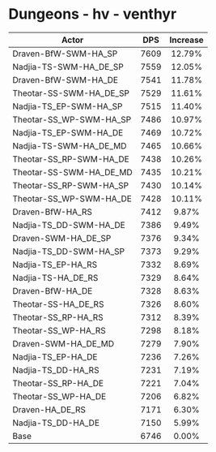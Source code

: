 # Dungeons - hv - venthyr
| Actor | DPS | Increase |
|---|:---:|:---:|
|Draven-BfW-SWM-HA_SP|7609|12.79%|
|Nadjia-TS-SWM-HA_DE_SP|7559|12.05%|
|Draven-BfW-SWM-HA_DE|7541|11.78%|
|Theotar-SS-SWM-HA_DE_SP|7529|11.61%|
|Nadjia-TS_EP-SWM-HA_SP|7515|11.40%|
|Theotar-SS_WP-SWM-HA_SP|7486|10.97%|
|Nadjia-TS_EP-SWM-HA_DE|7469|10.72%|
|Nadjia-TS-SWM-HA_DE_MD|7465|10.66%|
|Theotar-SS_RP-SWM-HA_DE|7438|10.26%|
|Theotar-SS-SWM-HA_DE_MD|7435|10.21%|
|Theotar-SS_RP-SWM-HA_SP|7430|10.14%|
|Theotar-SS_WP-SWM-HA_DE|7428|10.11%|
|Draven-BfW-HA_RS|7412|9.87%|
|Nadjia-TS_DD-SWM-HA_DE|7386|9.49%|
|Draven-SWM-HA_DE_SP|7376|9.34%|
|Nadjia-TS_DD-SWM-HA_SP|7373|9.29%|
|Nadjia-TS_EP-HA_RS|7332|8.69%|
|Nadjia-TS-HA_DE_RS|7329|8.64%|
|Draven-BfW-HA_DE|7328|8.63%|
|Theotar-SS-HA_DE_RS|7326|8.60%|
|Theotar-SS_RP-HA_RS|7312|8.39%|
|Theotar-SS_WP-HA_RS|7298|8.18%|
|Draven-SWM-HA_DE_MD|7279|7.90%|
|Nadjia-TS_EP-HA_DE|7236|7.26%|
|Nadjia-TS_DD-HA_RS|7231|7.19%|
|Theotar-SS_RP-HA_DE|7221|7.04%|
|Theotar-SS_WP-HA_DE|7206|6.82%|
|Draven-HA_DE_RS|7171|6.30%|
|Nadjia-TS_DD-HA_DE|7150|5.99%|
|Base|6746|0.00%|
